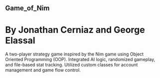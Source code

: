 ## Game_of_Nim
# By Jonathan Cerniaz and George Elassal

A two-player strategy game inspired by the Nim game using Object Oriented Programming (OOP). Integrated AI logic, randomized gameplay, and file-based stat tracking. Utilized custom classes for account management and game flow control.
